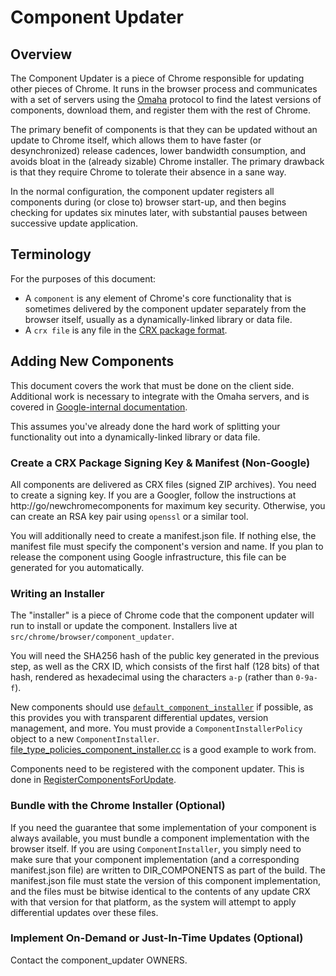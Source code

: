 # Component Updater

## Overview
The Component Updater is a piece of Chrome responsible for updating other pieces
of Chrome. It runs in the browser process and communicates with a set of servers
using the [Omaha](https://github.com/google/omaha) protocol to find the latest
versions of components, download them, and register them with the rest of
Chrome.

The primary benefit of components is that they can be updated without an update
to Chrome itself, which allows them to have faster (or desynchronized) release
cadences, lower bandwidth consumption, and avoids bloat in the (already sizable)
Chrome installer. The primary drawback is that they require Chrome to tolerate
their absence in a sane way.

In the normal configuration, the component updater registers all components
during (or close to) browser start-up, and then begins checking for updates six
minutes later, with substantial pauses between successive update application.

## Terminology
For the purposes of this document:

 * A `component` is any element of Chrome's core functionality that is sometimes
   delivered by the component updater separately from the browser itself,
   usually as a dynamically-linked library or data file.
 * A `crx file` is any file in the
   [CRX package format](https://developer.chrome.com/extensions/crx).

## Adding New Components
This document covers the work that must be done on the client side. Additional
work is necessary to integrate with the Omaha servers, and is covered in
[Google-internal documentation](http://go/newchromecomponent).

This assumes you've already done the hard work of splitting your functionality
out into a dynamically-linked library or data file.

### Create a CRX Package Signing Key & Manifest (Non-Google)
All components are delivered as CRX files (signed ZIP archives). You need to
create a signing key. If you are a Googler, follow the instructions at
http://go/newchromecomponents for maximum key security. Otherwise, you can
create an RSA key pair using `openssl` or a similar tool.

You will additionally need to create a manifest.json file. If nothing else, the
manifest file must specify the component's version and name. If you plan to
release the component using Google infrastructure, this file can be generated
for you automatically.

### Writing an Installer
The "installer" is a piece of Chrome code that the component updater will run to
install or update the component. Installers live at
`src/chrome/browser/component_updater`.

You will need the SHA256 hash of the public key generated in the previous step,
as well as the CRX ID, which consists of the first half (128 bits) of that hash,
rendered as hexadecimal using the characters `a-p` (rather than `0-9a-f`).

New components should use
[`default_component_installer`](component_installer.h)
if possible, as this provides you with transparent differential updates, version
management, and more. You must provide a `ComponentInstallerPolicy` object to
a new `ComponentInstaller`.
[file\_type\_policies\_component\_installer.cc](../../chrome/browser/component_updater/file_type_policies_component_installer.cc)
is a good example to work from.

Components need to be registered with the component updater. This is done in
[RegisterComponentsForUpdate](https://cs.chromium.org/chromium/src/chrome/browser/chrome_browser_main.cc).

### Bundle with the Chrome Installer (Optional)
If you need the guarantee that some implementation of your component is always
available, you must bundle a component implementation with the browser itself.
If you are using `ComponentInstaller`, you simply need to make sure that
your component implementation (and a corresponding manifest.json file) are
written to DIR\_COMPONENTS as part of the build. The manifest.json file must
state the version of this component implementation, and the files must be
bitwise identical to the contents of any update CRX with that version for that
platform, as the system will attempt to apply differential updates over these
files.

### Implement On-Demand or Just-In-Time Updates (Optional)
Contact the component\_updater OWNERS.
